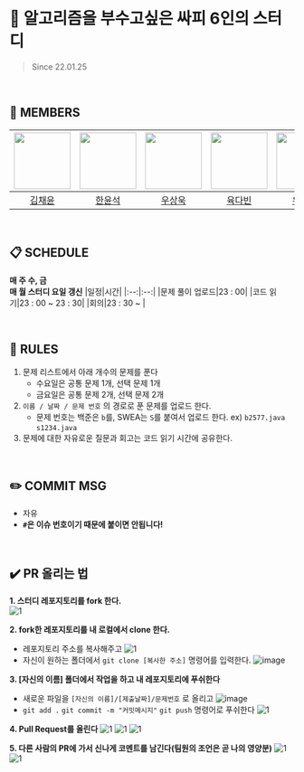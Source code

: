 # :facepunch: 알고리즘을 부수고싶은 싸피 6인의 스터디
> Since 22.01.25
  
<br/>

## :runner: MEMBERS
| [<img src="https://avatars.githubusercontent.com/u/99032467?v=4" width="100">](https://github.com/kimchaeyun6) |  [<img src="https://avatars.githubusercontent.com/u/28249948?v=4" width="100">](https://github.com/hanyoonseok)| [<img src="https://avatars.githubusercontent.com/u/41969902?v=4" width="100">](https://github.com/YeoUlFox) | [<img src="https://avatars.githubusercontent.com/u/80896077?v=4" width="100">](https://github.com/Dabisix) |  [<img src="https://avatars.githubusercontent.com/u/47098720?v=4" width="100">](https://github.com/yoochangseon)| [<img src="https://avatars.githubusercontent.com/u/63398933?v=4" width="100">](https://github.com/Haseung-Song) | 
| :-----------------------------------: | :---------------------------------------: |:---------------------------------------: | :-----------------------------------: | :---------------------------------------: |:---------------------------------------: |
|[김채윤](https://github.com/kimchaeyun6)|[한윤석](https://github.com/hanyoonseok)|[우상욱](https://github.com/YeoUlFox)|[육다빈](https://github.com/Dabisix)|[유창선](https://github.com/yoochangseon)|[송하승](https://github.com/Haseung-Song)|
  
<br/>

## :clipboard: SCHEDULE
**매 주 수, 금**  
**매 월 스터디 요일 갱신**
|일정|시간|
|:--:|:--:|
|문제 풀이 업로드|23 : 00|
|코드 읽기|23 : 00 ~ 23 : 30|
|회의|23 : 30 ~ |
  
<br/>

## :scroll: RULES
1. 문제 리스트에서 아래 개수의 문제를 푼다
    - 수요일은 공통 문제 1개, 선택 문제 1개
    - 금요일은 공통 문제 2개, 선택 문제 2개
2. `이름 / 날짜 / 문제 번호` 의 경로로 푼 문제를 업로드 한다.
   - 문제 번호는 백준은 `b`를, SWEA는 `S`를 붙여서 업로드 한다. ex) `b2577.java`  `s1234.java`
3. 문제에 대한 자유로운 질문과 회고는 코드 읽기 시간에 공유한다.
  
<br/>

## :pencil2: COMMIT MSG
- 자유
- **`#`은 이슈 번호이기 때문에 붙이면 안됩니다!**
  
<br/>

## ✔️ PR 올리는 법
**1. 스터디 레포지토리를 fork 한다.**  
![1](https://user-images.githubusercontent.com/28249948/155487388-279431e5-42bd-443d-b14c-e0de05f89cbb.png)  

**2. fork한 레포지토리를 내 로컬에서 clone 한다.**  
- 레포지토리 주소를 복사해주고
![1](https://user-images.githubusercontent.com/28249948/155487857-95f0184f-2daf-4c39-9648-fc14d945982f.png)
- 자신이 원하는 폴더에서 `git clone [복사한 주소]` 명령어를 입력한다.
  ![image](https://user-images.githubusercontent.com/28249948/155488570-7fbc84d2-1d7b-44b1-9a67-0bd18cb62250.png)

**3. [자신의 이름] 폴더에서 작업을 하고 내 레포지토리에 푸쉬한다**
- 새로운 파일을 `[자신의 이름]/[제출날짜]/문제번호` 로 올리고
![image](https://user-images.githubusercontent.com/28249948/155489499-67301d6f-1069-48dd-8673-7c8129d76964.png)
- `git add .` `git commit -m "커밋메시지"` `git push` 명령어로 푸쉬한다
![1](https://user-images.githubusercontent.com/28249948/155490286-41f852e1-85c0-417e-ad88-6c3902ba9759.png)

**4. Pull Request를 올린다** 
![1](https://user-images.githubusercontent.com/28249948/155490620-0a71251b-dfab-4008-9850-53f64fce852d.png)
![1](https://user-images.githubusercontent.com/28249948/155490893-035ec10e-b690-45ba-ae46-6267d8bd3f6c.png)
![1](https://user-images.githubusercontent.com/28249948/155491321-2462434b-b9df-4ae3-afad-2babba992487.png)

**5. 다른 사람의 PR에 가서 신나게 코멘트를 남긴다(팀원의 조언은 곧 나의 영양분)**
![1](https://user-images.githubusercontent.com/28249948/155491981-1b5a8600-541d-4cbb-ae16-6c27c10f3416.png)
![1](https://user-images.githubusercontent.com/28249948/155492250-7ef40bb9-f0ad-457d-98d8-5e9e74e7aa86.png)


